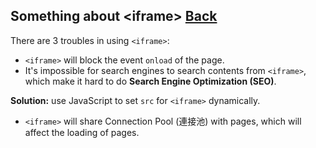 ## Something about &lt;iframe&gt; [Back](./qa.md)

There are 3 troubles in using `<iframe>`:

- `<iframe>` will block the event `onload` of the page.
- It's impossible for search engines to search contents from `<iframe>`, which make it hard to do **Search Engine Optimization (SEO)**.

**Solution:** use JavaScript to set `src` for `<iframe>` dynamically.

- `<iframe>` will share Connection Pool (連接池) with pages, which will affect the loading of pages.

